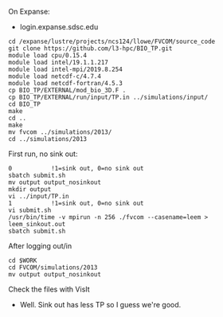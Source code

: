 On Expanse:
- login.expanse.sdsc.edu
```
cd /expanse/lustre/projects/ncs124/llowe/FVCOM/source_code
git clone https://github.com/l3-hpc/BIO_TP.git
module load cpu/0.15.4
module load intel/19.1.1.217
module load intel-mpi/2019.8.254
module load netcdf-c/4.7.4
module load netcdf-fortran/4.5.3
cp BIO_TP/EXTERNAL/mod_bio_3D.F .
cp BIO_TP/EXTERNAL/run/input/TP.in ../simulations/input/
cd BIO_TP
make
cd ..
make
mv fvcom ../simulations/2013/
cd ../simulations/2013
```

First run, no sink out:
```
0           !1=sink out, 0=no sink out
sbatch submit.sh
mv output output_nosinkout
mkdir output
vi ../input/TP.in
1           !1=sink out, 0=no sink out
vi submit.sh
/usr/bin/time -v mpirun -n 256 ./fvcom --casename=leem > leem_sinkout.out
sbatch submit.sh
```

After logging out/in
```
cd $WORK
cd FVCOM/simulations/2013
mv output output_nosinkout
```

Check the files with VisIt
- Well.  Sink out has less TP so I guess we're good.


